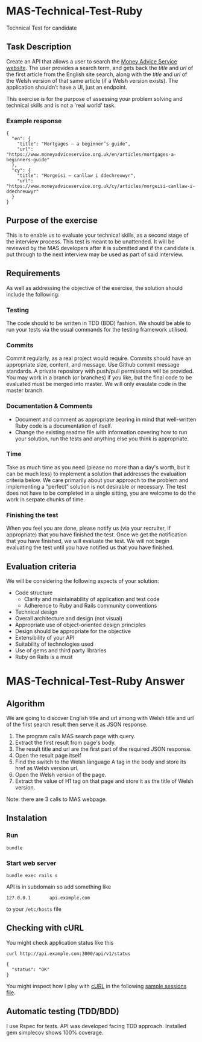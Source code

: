 # MAS-Technical-Test-Ruby

Technical Test for candidate

## Task Description

Create an API that allows a user to search the [Money Advice Service website](https://www.moneyadviceservice.org.uk/en).
The user provides a search term, and gets back the _title_ and _url_ of the first article from the English site search, along with the _title_ and _url_ of the Welsh version of that same article (if a Welsh version exists).
The application shouldn’t have a UI, just an endpoint.

This exercise is for the purpose of assessing your problem solving and technical skills and is not a 'real world' task.

### Example response

```
{
  "en": {
    "title": "Mortgages – a beginner’s guide",
    "url": "https://www.moneyadviceservice.org.uk/en/articles/mortgages-a-beginners-guide"
  },
  "cy": {
    "title": "Morgeisi – canllaw i ddechreuwyr",
    "url": "https://www.moneyadviceservice.org.uk/cy/articles/morgeisi-canllaw-i-ddechreuwyr"
  }
}
```

## Purpose of the exercise

This is to enable us to evaluate your technical skills, as a second stage of the interview process. This test is meant to be unattended. It will be reviewed by the MAS developers after it is submitted and if the candidate is put through to the next interview may be used as part of said interview.

## Requirements

As well as addressing the objective of the exercise, the solution should include the following:

### Testing

The code should to be written in TDD (BDD) fashion. We should be able to run your tests via the usual commands for the testing framework utilised.

### Commits

Commit regularly, as a real project would require. Commits should have an appropriate size, content, and message. Use Github commit message standards. A private repository with push/pull permissions will be provided.  You may work in a branch (or branches) if you like, but the final code to be evaluated
must be merged into master.  We will only evaulate code in the master branch.

### Documentation & Comments

* Document and comment as appropriate bearing in mind that well-written Ruby code is a documentation of itself.  
* Change the existing readme file with information covering how to run your solution, run the tests and anything else you think is appropriate.

### Time

Take as much time as you need (please no more than a day's worth, but it can be much less) to implement a solution that addresses the evaluation criteria below. We care primarily about your approach to the problem and implementing a “perfect” solution is not desirable or necessary.  The test does not have to be completed in a single sitting, you are welcome to do the work in serpate chunks of time. 

### Finishing the test

When you feel you are done, please notify us (via your recruiter, if appropriate) that you have finished the test.  Once we get the notification that you have finished, we will evaluate the test.  We will not begin evaluating the test until you have notified us that you have finished.

## Evaluation criteria

We will be considering the following aspects of your solution:

* Code structure
  * Clarity and maintainability of application and test code
  * Adherence to Ruby and Rails community conventions
* Technical design
* Overall architecture and design (not visual)
* Appropriate use of object-oriented design principles
* Design should be appropriate for the objective
* Extensibility of your API
* Suitability of technologies used
* Use of gems and third party libraries
* Ruby on Rails is a must

# MAS-Technical-Test-Ruby Answer

## Algorithm

We are going to discover English title and url among with Welsh title and url of the first search result then serve it as JSON response.

1. The program calls MAS search page with query.
2. Extract the first result from page's body.
3. The result title and url are the first part of the required JSON response.
4. Open the result page itself
5. Find the switch to the Welsh language A tag in the body and store its href as Welsh version url.
6. Open the Welsh version of the page.
7. Extract the value of H1 tag on that page and store it as the title of Welsh version.

Note: there are 3 calls to MAS webpage.

## Instalation

### Run

```
bundle
```

### Start web server

```
bundle exec rails s
```

API is in subdomain so add something like

```
127.0.0.1       api.example.com 
```

to your `/etc/hosts` file

## Checking with cURL

You might check application status like this

```
curl http://api.example.com:3000/api/v1/status
```

```
{
  "status": "OK"
}
```

You might inspect how I play with [cURL](https://curl.haxx.se) in the following [sample sessions file](CURL.md).

## Automatic testing (TDD/BDD)

I use Rspec for tests. API was developed facing TDD approach. Installed gem simplecov shows 100% coverage.
